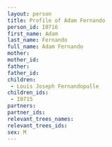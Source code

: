 ```yaml
---
layout: person
title: Profile of Adam Fernando
person_id: I0716
first_name: Adam
last_name: Fernando
full_name: Adam Fernando
mother: 
mother_id: 
father: 
father_id: 
children:
 - Louis Joseph Fernandopulle
children_ids:
 - I0715
partners:
partner_ids:
relevant_trees_names:
relevant_trees_ids:
sex: M
---
```


